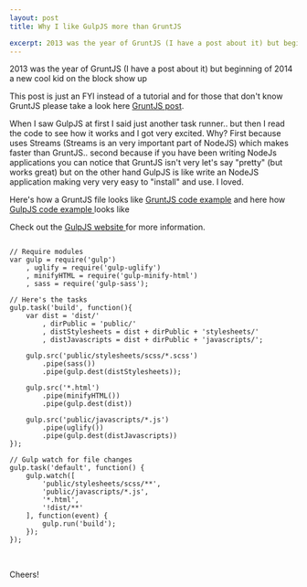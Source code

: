 ```yaml
---
layout: post
title: Why I like GulpJS more than GruntJS

excerpt: 2013 was the year of GruntJS (I have a post about it) but beginning of 2014 a new cool kid on the block show up..
---
```


2013 was the year of GruntJS (I have a post about it) but beginning of 2014 a new cool kid on the block show up

This post is just an FYI instead of a tutorial and for those that don't know GruntJS please take a look here <a href="http://www.bymichaellancaster.com/blog/introduction-to-task-runner-gruntjs/" target="_blank" title="GruntJS">GruntJS post</a>.

When I saw GulpJS at first I said just another task runner.. but then I read the code to see how it works and I got very excited. Why?
First because uses Streams (Streams is an very important part of NodeJS) which makes faster than GruntJS.. second because if you have been writing NodeJs applications you can notice that GruntJS isn't very let's say "pretty" (but works great) but on the other hand GulpJS is like write an NodeJS application making very very easy to "install" and use. I loved.

Here's how a GruntJS file looks like <a href="https://github.com/weblancaster/blog-examples/blob/master/GruntJS-app" target="_blank" title="GruntJS">GruntJS code example</a> and here how <a href="https://github.com/weblancaster/blog-examples/tree/master/gulpjs-example" target="_blank" title="GulpJS">GulpJS code example </a> looks like

Check out the <a href="https://gulpjs.com" target="_blank" title="GulpJS website"> GulpJS website </a> for more information.

<pre><code data-language="javascript">
// Require modules
var gulp = require('gulp')
    , uglify = require('gulp-uglify')
    , minifyHTML = require('gulp-minify-html')
    , sass = require('gulp-sass');

// Here's the tasks
gulp.task('build', function(){
    var dist = 'dist/'
        , dirPublic = 'public/'
        , distStylesheets = dist + dirPublic + 'stylesheets/'
        , distJavascripts = dist + dirPublic + 'javascripts/';

    gulp.src('public/stylesheets/scss/*.scss')
        .pipe(sass())
        .pipe(gulp.dest(distStylesheets));

    gulp.src('*.html')
        .pipe(minifyHTML())
        .pipe(gulp.dest(dist))

    gulp.src('public/javascripts/*.js')
        .pipe(uglify())
        .pipe(gulp.dest(distJavascripts))
});

// Gulp watch for file changes
gulp.task('default', function() {
    gulp.watch([
        'public/stylesheets/scss/**',
        'public/javascripts/*.js',
        '*.html',
        '!dist/**'
    ], function(event) {
        gulp.run('build');
    });
});
</code></pre>

<br> 

Cheers!